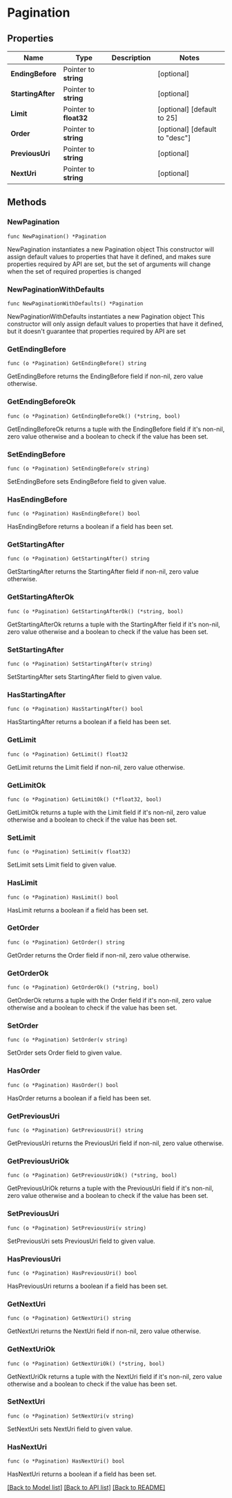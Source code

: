# Pagination

## Properties

Name | Type | Description | Notes
------------ | ------------- | ------------- | -------------
**EndingBefore** | Pointer to **string** |  | [optional] 
**StartingAfter** | Pointer to **string** |  | [optional] 
**Limit** | Pointer to **float32** |  | [optional] [default to 25]
**Order** | Pointer to **string** |  | [optional] [default to "desc"]
**PreviousUri** | Pointer to **string** |  | [optional] 
**NextUri** | Pointer to **string** |  | [optional] 

## Methods

### NewPagination

`func NewPagination() *Pagination`

NewPagination instantiates a new Pagination object
This constructor will assign default values to properties that have it defined,
and makes sure properties required by API are set, but the set of arguments
will change when the set of required properties is changed

### NewPaginationWithDefaults

`func NewPaginationWithDefaults() *Pagination`

NewPaginationWithDefaults instantiates a new Pagination object
This constructor will only assign default values to properties that have it defined,
but it doesn't guarantee that properties required by API are set

### GetEndingBefore

`func (o *Pagination) GetEndingBefore() string`

GetEndingBefore returns the EndingBefore field if non-nil, zero value otherwise.

### GetEndingBeforeOk

`func (o *Pagination) GetEndingBeforeOk() (*string, bool)`

GetEndingBeforeOk returns a tuple with the EndingBefore field if it's non-nil, zero value otherwise
and a boolean to check if the value has been set.

### SetEndingBefore

`func (o *Pagination) SetEndingBefore(v string)`

SetEndingBefore sets EndingBefore field to given value.

### HasEndingBefore

`func (o *Pagination) HasEndingBefore() bool`

HasEndingBefore returns a boolean if a field has been set.

### GetStartingAfter

`func (o *Pagination) GetStartingAfter() string`

GetStartingAfter returns the StartingAfter field if non-nil, zero value otherwise.

### GetStartingAfterOk

`func (o *Pagination) GetStartingAfterOk() (*string, bool)`

GetStartingAfterOk returns a tuple with the StartingAfter field if it's non-nil, zero value otherwise
and a boolean to check if the value has been set.

### SetStartingAfter

`func (o *Pagination) SetStartingAfter(v string)`

SetStartingAfter sets StartingAfter field to given value.

### HasStartingAfter

`func (o *Pagination) HasStartingAfter() bool`

HasStartingAfter returns a boolean if a field has been set.

### GetLimit

`func (o *Pagination) GetLimit() float32`

GetLimit returns the Limit field if non-nil, zero value otherwise.

### GetLimitOk

`func (o *Pagination) GetLimitOk() (*float32, bool)`

GetLimitOk returns a tuple with the Limit field if it's non-nil, zero value otherwise
and a boolean to check if the value has been set.

### SetLimit

`func (o *Pagination) SetLimit(v float32)`

SetLimit sets Limit field to given value.

### HasLimit

`func (o *Pagination) HasLimit() bool`

HasLimit returns a boolean if a field has been set.

### GetOrder

`func (o *Pagination) GetOrder() string`

GetOrder returns the Order field if non-nil, zero value otherwise.

### GetOrderOk

`func (o *Pagination) GetOrderOk() (*string, bool)`

GetOrderOk returns a tuple with the Order field if it's non-nil, zero value otherwise
and a boolean to check if the value has been set.

### SetOrder

`func (o *Pagination) SetOrder(v string)`

SetOrder sets Order field to given value.

### HasOrder

`func (o *Pagination) HasOrder() bool`

HasOrder returns a boolean if a field has been set.

### GetPreviousUri

`func (o *Pagination) GetPreviousUri() string`

GetPreviousUri returns the PreviousUri field if non-nil, zero value otherwise.

### GetPreviousUriOk

`func (o *Pagination) GetPreviousUriOk() (*string, bool)`

GetPreviousUriOk returns a tuple with the PreviousUri field if it's non-nil, zero value otherwise
and a boolean to check if the value has been set.

### SetPreviousUri

`func (o *Pagination) SetPreviousUri(v string)`

SetPreviousUri sets PreviousUri field to given value.

### HasPreviousUri

`func (o *Pagination) HasPreviousUri() bool`

HasPreviousUri returns a boolean if a field has been set.

### GetNextUri

`func (o *Pagination) GetNextUri() string`

GetNextUri returns the NextUri field if non-nil, zero value otherwise.

### GetNextUriOk

`func (o *Pagination) GetNextUriOk() (*string, bool)`

GetNextUriOk returns a tuple with the NextUri field if it's non-nil, zero value otherwise
and a boolean to check if the value has been set.

### SetNextUri

`func (o *Pagination) SetNextUri(v string)`

SetNextUri sets NextUri field to given value.

### HasNextUri

`func (o *Pagination) HasNextUri() bool`

HasNextUri returns a boolean if a field has been set.


[[Back to Model list]](../README.md#documentation-for-models) [[Back to API list]](../README.md#documentation-for-api-endpoints) [[Back to README]](../README.md)


